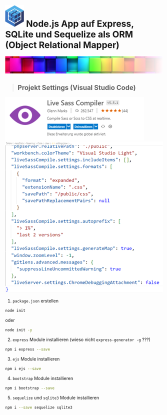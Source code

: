  # <img src="/public/img/logo.svg" width="60px" alt="Sequelize Logo"> Node.js App auf Express, SQLite und Sequelize als ORM (Object Relational Mapper)

![](/public/img/colorful-wall_sm1.png)
>## Projekt Settings (Visual Studio Code)
![](/public/img/LiveSassCompiler.png)![](/public/img/settings.json4LSC.png)

1. `package.json` erstellen
```bash
node init 
```

oder

```bash
node init -y
```

2. `express` Module installieren (wieso nicht `express-generator -g` ???)

```bash
npm i express --save 
```

3. `ejs` Module installieren

```bash
npm i ejs --save 
```

4. `bootstrap` Module installieren

```bash
npm i bootstrap --save 
```

5. `sequelize` und `sqlite3` Module installieren

```bash
npm i --save sequelize sqlite3
```